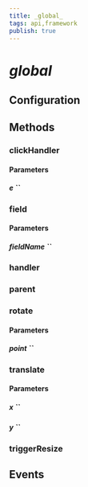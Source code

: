 ```yaml
---
title: _global_
tags: api,framework
publish: true
---
```


# _global_

## Configuration

## Methods

### clickHandler



#### Parameters

##### e ``



### field



#### Parameters

##### fieldName ``



### handler



### parent



### rotate



#### Parameters

##### point ``



### translate



#### Parameters

##### x ``



##### y ``



### triggerResize



## Events